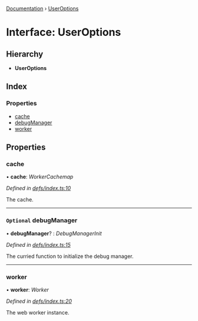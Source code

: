 [Documentation](../README.md) › [UserOptions](useroptions.md)

# Interface: UserOptions

## Hierarchy

* **UserOptions**

## Index

### Properties

* [cache](useroptions.md#cache)
* [debugManager](useroptions.md#optional-debugmanager)
* [worker](useroptions.md#worker)

## Properties

###  cache

• **cache**: *WorkerCachemap*

*Defined in [defs/index.ts:10](https://github.com/badbatch/graphql-box/blob/5db63dc/packages/worker-client/src/defs/index.ts#L10)*

The cache.

___

### `Optional` debugManager

• **debugManager**? : *DebugManagerInit*

*Defined in [defs/index.ts:15](https://github.com/badbatch/graphql-box/blob/5db63dc/packages/worker-client/src/defs/index.ts#L15)*

The curried function to initialize the debug manager.

___

###  worker

• **worker**: *Worker*

*Defined in [defs/index.ts:20](https://github.com/badbatch/graphql-box/blob/5db63dc/packages/worker-client/src/defs/index.ts#L20)*

The web worker instance.
